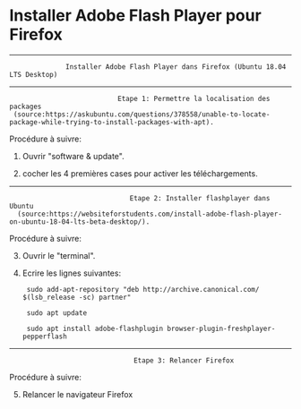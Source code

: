 # Installer Adobe Flash Player pour Firefox
__________________________________________________________________________________________________________

                  Installer Adobe Flash Player dans Firefox (Ubuntu 18.04 LTS Desktop)
__________________________________________________________________________________________________________

                               Etape 1: Permettre la localisation des packages 
     (source:https://askubuntu.com/questions/378558/unable-to-locate-package-while-trying-to-install-packages-with-apt).

Procédure à suivre:

1. Ouvrir "software & update".

2. cocher les 4 premières cases pour activer les téléchargements.
__________________________________________________________________________________________________________

                                  Etape 2: Installer flashplayer dans Ubuntu 
      (source:https://websiteforstudents.com/install-adobe-flash-player-on-ubuntu-18-04-lts-beta-desktop/).

Procédure à suivre:

3. Ouvrir le "terminal".

4. Ecrire les lignes suivantes:

        sudo add-apt-repository "deb http://archive.canonical.com/ $(lsb_release -sc) partner"

        sudo apt update

        sudo apt install adobe-flashplugin browser-plugin-freshplayer-pepperflash
__________________________________________________________________________________________________________

                                   Etape 3: Relancer Firefox
Procédure à suivre:

5. Relancer le navigateur Firefox 
